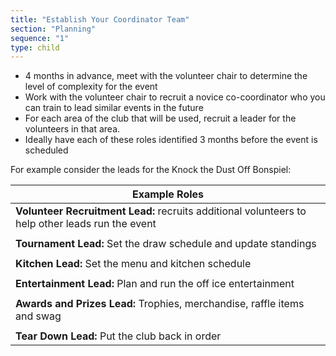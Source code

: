 ```yaml
---
title: "Establish Your Coordinator Team"
section: "Planning"
sequence: "1"
type: child
---
```


- 4 months in advance, meet with the volunteer chair to determine the level of complexity for the event
- Work with the volunteer chair to recruit a novice co-coordinator who you can train to lead similar events in the future
- For each area of the club that will be used, recruit a leader for the volunteers in that area.
- Ideally have each of these roles identified 3 months before the event is scheduled

For example consider the leads for the Knock the Dust Off Bonspiel:

| Example Roles                                                                                    |
| ------------------------------------------------------------------------------------------------ |
| **Volunteer Recruitment Lead:** recruits additional volunteers to help other leads run the event |
|                                                                                                  |
| **Tournament Lead:** Set the draw schedule and update standings                                  |
|                                                                                                  |
| **Kitchen Lead:** Set the menu and kitchen schedule                                              |
|                                                                                                  |
| **Entertainment Lead:** Plan and run the off ice entertainment                                   |
|                                                                                                  |
| **Awards and Prizes Lead:** Trophies, merchandise, raffle items and swag                         |
|                                                                                                  |
| **Tear Down Lead:** Put the club back in order                                                   |
